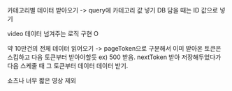 카테고리별 데이터 받아오기
-> query에 카테고리 값 넣기
DB 담을 때는 ID 값으로 넣기

video 데이터 넘겨주는 로직 구현 O

약 10만건의 전체 데이터 읽어오기
-> pageToken으로 구분해서 이미 받아온 토큰은 스킵하고 다음 토큰부터 받아야할듯
ex) 500 받음. nextToken 받아 저장해두었다가 다음 스케줄 때 그 토큰부터 데이터 데이터 받기.

쇼츠나 너무 짧은 영상 제외




